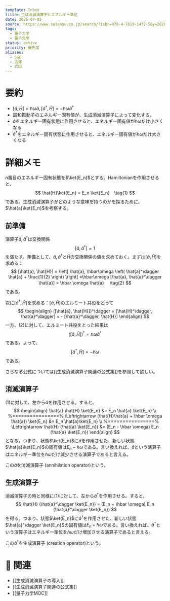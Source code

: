 ```yaml
---
template: Inbox
title: 生成消滅演算子とエネルギー準位
date: 2025-07-05
source: https://www.saiensu.co.jp/search/?isbn=978-4-7819-1472-5&y=2020
tags:
  - 量子力学
  - 量子光学
status: active
priority: 優先度
aliases:
  - SGC
  - 古澤
  - 武田
---
```


# 要約
- $[\hat{a}, \hat{H}] = \hbar\omega \hat{a}, [\hat{a}^\dagger, \hat{H}] = -\hbar \omega \hat{a}^\dagger$
- 調和振動子のエネルギー固有値が、生成消滅演算子によって変化する。
- $\hat{a}$をエネルギー固有状態に作用させると、エネルギー固有値が$\hbar\omega$だけ小さくなる
- $\hat{a}^\dagger$をエネルギー固有状態に作用させると、エネルギー固有値が$\hbar\omega$だけ大きくなる

# 詳細メモ
$n$番目のエネルギー固有状態を$\ket{E_n}$とする。Hamiltonianを作用させると、
$$
	\hat{H}\ket{E_n} = E_n \ket{E_n}　\tag{1}
$$
である。生成消滅演算子がどのような意味を持つのかを探るために、$\hat{a}\ket{E_n}$を考察する。
## 前準備
演算子$\hat{a}, \hat{a}^\dagger$は交換関係
$$
	[\hat{a}, \hat{a}^\dagger] = 1
$$
を満たす。準備として、$\hat{a}, \hat{a}^\dagger$と$\hat{H}$の交換関係の値を求めておく。まずは$[\hat{a}, \hat{H}]$を求める：
$$
	[\hat{a}, \hat{H}]
	= \left[
	\hat{a}, \hbar\omega 
		\left(
			\hat{a}^\dagger \hat{a}
			+ \frac{1}{2}	
		\right)
	\right]
	=\hbar\omega [\hat{a}, \hat{a}^\dagger \hat{a}] 
	= \hbar \omega \hat{a}　
	\tag{2}
$$
である。

次に$[\hat{a}^\dagger, \hat{H}]$を求める：$[\hat{a}, \hat{H}]$のエルミート共役をとって
$$
\begin{align}
	([\hat{a}, \hat{H}])^\dagger
	= [\hat{H}^\dagger, \hat{a}^\dagger]
	= - [\hat{a}^\dagger, \hat{H}] 
\end{align}
$$
一方、$(2)$に対して、エルミート共役をとった結果は
$$
	([\hat{a}, \hat{H}])^\dagger 
	= \hbar \omega \hat{a}^\dagger
$$
である。よって、
$$
	[\hat{a}^\dagger, \hat{H}] 
	= - \hbar \omega
	\tag{3}
$$である。

さらなる公式については[[生成消滅演算子関連の公式集]]を参照して欲しい。

## 消滅演算子

$(1)$に対して、左から$\hat{a}$を作用させる。すると、
$$
\begin{align}
	\hat{a} \hat{H} \ket{E_n}
	&= E_n \hat{a} \ket{E_n} \\
	%================%
	\Leftrightarrow
	(\hat{H}\hat{a} + \hbar \omega \hat{a}) \ket{E_n}
	&= E_n \hat{a}\ket{E_n} \\
	%================%
	\Leftrightarrow
	\hat{H} (\hat{a} \ket{E_n})
	&= (E_n - \hbar \omega) E_n (\hat{a} \ket{E_n})
\end{align}
$$
となる。つまり、状態$\ket{E_n}$に$\hat{a}$を作用させた、新しい状態$\hat{a}\ket{E_n}$の固有値は$E_n - \hbar\omega$である。言い換えれば、$\hat{a}$という演算子はエネルギー準位を$\hbar \omega$だけ減少させる演算子であると言える。

この$\hat{a}$を消滅演算子 (annihilation operator)という。
## 生成演算子
消滅演算子の時と同様に$(1)$に対して、左から$\hat{a}^\dagger$を作用させる。すると、
$$
	\hat{H} (\hat{a}^\dagger \ket{E_n})
	= (E_n + \hbar \omega) E_n (\hat{a}^\dagger \ket{E_n})
$$
を得る。つまり、状態$\ket{E_n}$に$\hat{a}^\dagger$を作用させた、新しい状態$\hat{a}^\dagger \ket{E_n}$の固有値は$E_n + \hbar\omega$である。言い換えれば、$\hat{a}^\dagger$という演算子はエネルギー準位を$\hbar \omega$だけ増加させる演算子であると言える。

この$\hat{a}^\dagger$を生成演算子 (creation operator)という。

# 🔗 関連
- [[生成消滅演算子の導入]]
- [[生成消滅演算子関連の公式集]]
- [[量子力学MOC]]
